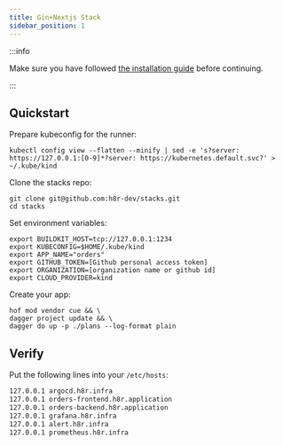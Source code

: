 ```yaml
---
title: Gin+Nextjs Stack
sidebar_position: 1
---
```


:::info

Make sure you have followed [the installation guide](/docs/getting_started/installation) before continuing.

:::

## Quickstart

Prepare kubeconfig for the runner:

```shell
kubectl config view --flatten --minify | sed -e 's?server: https://127.0.0.1:[0-9]*?server: https://kubernetes.default.svc?' > ~/.kube/kind
```

Clone the stacks repo:

```shell
git clone git@github.com:h8r-dev/stacks.git
cd stacks
```

Set environment variables:

```shell
export BUILDKIT_HOST=tcp://127.0.0.1:1234
export KUBECONFIG=$HOME/.kube/kind
export APP_NAME="orders"
export GITHUB_TOKEN=[Github personal access token]
export ORGANIZATION=[organization name or github id]
export CLOUD_PROVIDER=kind
```

Create your app:

```shell
hof mod vendor cue && \
dagger project update && \
dagger do up -p ./plans --log-format plain
```

## Verify

Put the following lines into your `/etc/hosts`:

```txt
127.0.0.1 argocd.h8r.infra
127.0.0.1 orders-frontend.h8r.application
127.0.0.1 orders-backend.h8r.application
127.0.0.1 grafana.h8r.infra
127.0.0.1 alert.h8r.infra
127.0.0.1 prometheus.h8r.infra
```

